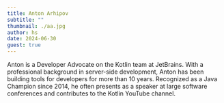 ```yaml
---
title: Anton Arhipov
subtitle: ""
thumbnail: ./aa.jpg
author: hs
date: 2024-06-30
guest: true
---
```


Anton is a Developer Advocate on the Kotlin team at JetBrains. With a professional background in server-side development, Anton has been building tools for developers for more than 10 years. Recognized as a Java Champion since 2014, he often presents as a speaker at large software conferences and contributes to the Kotlin YouTube channel.
